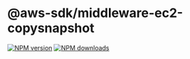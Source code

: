 # @aws-sdk/middleware-ec2-copysnapshot

[![NPM version](https://img.shields.io/npm/v/@aws-sdk/middleware-ec2-copysnapshot/preview.svg)](https://www.npmjs.com/package/@aws-sdk/middleware-ec2-copysnapshot)
[![NPM downloads](https://img.shields.io/npm/dm/@aws-sdk/middleware-ec2-copysnapshot.svg)](https://www.npmjs.com/package/@aws-sdk/middleware-ec2-copysnapshot)
